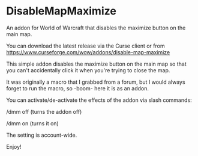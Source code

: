 # DisableMapMaximize
An addon for World of Warcraft that disables the maximize button on the main map.

You can download the latest release via the Curse client or from https://www.curseforge.com/wow/addons/disable-map-maximize 

This simple addon disables the maximize button on the main map so that you can't accidentally click it when you're trying to close the map. 

It was originally a macro that I grabbed from a forum, but I would always forget to run the macro, so -boom- here it is as an addon.

You can activate/de-activate the effects of the addon via slash commands:

/dmm off     (turns the addon off)

/dmm on     (turns it on)


The setting is account-wide.

Enjoy!
